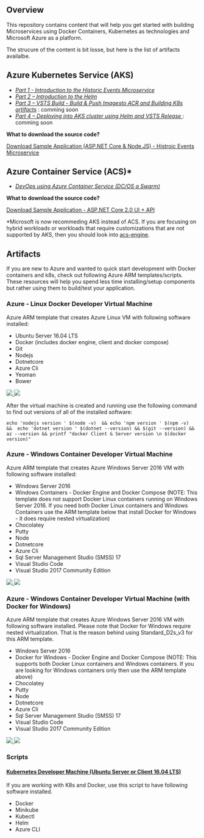 
## Overview 
This repository contains content that will help you get started with building Microservices using Docker Containers, Kubernetes as technologies and Microsoft Azure as a platform.  

The strucure of the content is bit losse, but here is the list of artifacts availalbe. 

## Azure Kubernetes Service (AKS)

   + *[Part 1 - Introduction to the Historic Events Microservice](http://www.razibinrais.com/k8s-devops-part-1)*
  + *[Part 2 – Introduction to the Helm](http://www.razibinrais.com/k8s-devops-part-2)*  
  + *[Part 3 – VSTS Build - Build & Push Imagesto ACR and Building K8s artifacts](#)* : comming soon  
  + *[Part 4 – Deploying into AKS cluster using Helm and VSTS Release ](#)*: comming soon
  
 **What to download the source code?**
  
  [Download Sample Application (ASP.NET Core & Node.JS) - Histroic Events Microservice](https://github.com/razi-rais/aks-helm-sample)
 

## Azure Container Service (ACS)*

   + *[DevOps using Azure Container Service (DC/OS a  Swarm)](http://www.razibinrais.com/devops-with-containers)*

 **What to download the source code?**
 
[Download Sample Application - ASP.NET Core 2.0 UI + API](https://github.com/razi-rais/microservices/tree/master/education/containers/demos/webapp-webapi-aspnetcore)

*Microsoft is now recommeding AKS instead of ACS. If you are focusing on hybrid workloads or workloads that require customizations that are not supported by AKS, then you should look into [acs-engine](https://github.com/Azure/acs-engine).

## Artifacts

If you are new to Azure and wanted to quick start development with Docker containers and k8s, check out following Azure ARM templates/scripts. These resources will help you spend less time installing/setup components but rather using them to build/test your application.

### Azure - Linux Docker Developer Virtual Machine

Azure ARM template that creates Azure Linux VM with following software installed:

* Ubuntu Server 16.04 LTS
* Docker (includes docker engine, client and docker compose)
* Git
* Nodejs
* Dotnetcore 
* Azure Cli
* Yeoman
* Bower

<a href="https://portal.azure.com/#create/Microsoft.Template/uri/https%3A%2F%2Fraw.githubusercontent.com%2Frazi-rais%2Fmicroservices%2Fmaster%2Freference-material%2Farm-templates%2Fubuntu-1604LTS-docker.json" target="_blank">
    <img src="http://azuredeploy.net/deploybutton.png"/>
</a>
<a href="http://armviz.io/#/?load=https%3A%2F%2Fraw.githubusercontent.com%2Frazi-rais%2Fmicroservices%2Fmaster%2Freference-material%2Farm-templates%2Fubuntu-1604LTS-docker.json" target="_blank">
    <img src="http://armviz.io/visualizebutton.png"/>
</a>


After the virtual machine is created and running use the following command to find out versions of all of the installed software:

```
echo 'nodejs version ' $(node -v)  && echo 'npm version ' $(npm -v)  &&  echo 'dotnet version ' $(dotnet --version) && $(git --version) && az --version && printf "docker Client & Server version \n $(docker version)" 
```

### Azure - Windows Container Developer Virtual Machine

Azure ARM template that creates Azure Windows Server 2016 VM with following software installed:

* Windows Server 2016
* Windows Containers - Docker Engine and Docker Compose (NOTE: This template does not support Docker Linux containers running on Windows Server 2016. If you need both Docker Linux containers and Windows Containers use the ARM template below that install Docker for Windows - it does require nested virtualization)
* Chocolatey
* Putty
* Node 
* Dotnetcore
* Azure Cli
* Sql Server Management Studio (SMSS) 17
* Visual Studio Code
* Visual Studio 2017 Community Edition
  
<a href="https://portal.azure.com/#create/Microsoft.Template/uri/https%3A%2F%2Fraw.githubusercontent.com%2Frazi-rais%2Fmicroservices%2Fmaster%2Freference-material%2Farm-templates%2Fwinsrv2016-docker.json" target="_blank">
    <img src="http://azuredeploy.net/deploybutton.png"/>
</a>
<a href="http://armviz.io/#/?load=https%3A%2F%2Fraw.githubusercontent.com%2Frazi-rais%2Fmicroservices%2Fmaster%2Freference-material%2Farm-templates%2Fwinsrv2016-docker.json" target="_blank">
    <img src="http://armviz.io/visualizebutton.png"/>
</a>

### Azure - Windows Container Developer Virtual Machine (with Docker for Windows)

Azure ARM template that creates Azure Windows Server 2016 VM with following software installed. Please 
note that Docker for Windows require nested virtualization. That is the reason behind using Standard_D2s_v3 
for this ARM template. 

* Windows Server 2016
* Docker for Windows - Docker Engine and Docker Compose (NOTE: This supports both Docker Linux containers and Windows containers. If you are looking for Windows containers only then use the ARM template above)
* Chocolatey
* Putty
* Node 
* Dotnetcore
* Azure Cli
* Sql Server Management Studio (SMSS) 17
* Visual Studio Code
* Visual Studio 2017 Community Edition
  
<a href="https://portal.azure.com/#create/Microsoft.Template/uri/https%3A%2F%2Fraw.githubusercontent.com%2Frazi-rais%2Fmicroservices%2Fmaster%2Freference-material%2Farm-templates%2Fwin2016-vs2017-docker.json" target="_blank">
    <img src="http://azuredeploy.net/deploybutton.png"/>
</a>
<a href="http://armviz.io/#/?load=https%3A%2F%2Fraw.githubusercontent.com%2Frazi-rais%2Fmicroservices%2Fmaster%2Freference-material%2Farm-templates%2Fwin2016-vs2017-docker.json" target="_blank">
    <img src="http://armviz.io/visualizebutton.png"/>
</a>

### Scripts 

#### [Kubernetes Developer Machine (Ubuntu Server or Client 16.04 LTS)](https://github.com/razi-rais/microservices/blob/master/reference-material/install-k8s-lab-software.sh)

If you are working with K8s and Docker, use this script to have following software installed.

* Docker
* Minikube
* Kubectl
* Helm
* Azure CLI

